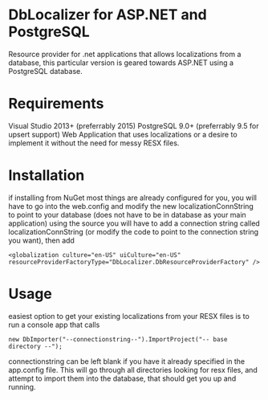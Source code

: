 # DbLocalizer for ASP.NET and PostgreSQL
Resource provider for .net applications that allows localizations from a database, this particular version is geared towards ASP.NET using a PostgreSQL database.

# Requirements
Visual Studio 2013+ (preferrably 2015)
PostgreSQL 9.0+ (preferrably 9.5 for upsert support)
Web Application that uses localizations or a desire to implement it without the need for messy RESX files.

# Installation
if installing from NuGet most things are already configured for you, you will have to go into the web.config and modify the new localizationConnString to point to your database (does not have to be in database as your main application)
using the source you will have to add a connection string called localizationConnString (or modify the code to point to the connection string you want), then add

```
<globalization culture="en-US" uiCulture="en-US" resourceProviderFactoryType="DbLocalizer.DbResourceProviderFactory" />
```

# Usage
easiest option to get your existing localizations from your RESX files is to run a console app that calls

`new DbImporter("--connectionstring--").ImportProject("-- base directory --");`

connectionstring can be left blank if you have it already specified in the app.config file. This will go through all directories looking for resx files, and attempt to import them into the database, that should get you up and running.
